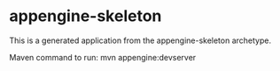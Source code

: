 appengine-skeleton
=============================

This is a generated application from the appengine-skeleton archetype.

Maven command to run:
mvn appengine:devserver
